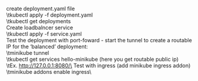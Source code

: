 create deployment.yaml file\
    \tkubectl apply -f deployment.yaml\
    \tkubectl get deployments\
Create loadbalncer service\
    \tkubectl apply -f service.yaml\
Test the deployment with port-foward - start the tunnel to create a routable IP for the ‘balanced’ deployment:\
    \tminikube tunnel\
    \tkubectl get services hello-minikube (here you get routable public ip)\
    \tEx. http://127.0.0.1:8080/\
Test with ingress (add minikube ingress addon)\
    \tminikube addons enable ingress\

